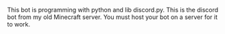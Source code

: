 This bot is programming with python and lib discord.py. This is the discord bot from my old Minecraft server. You must host your bot on a server for it to work.
